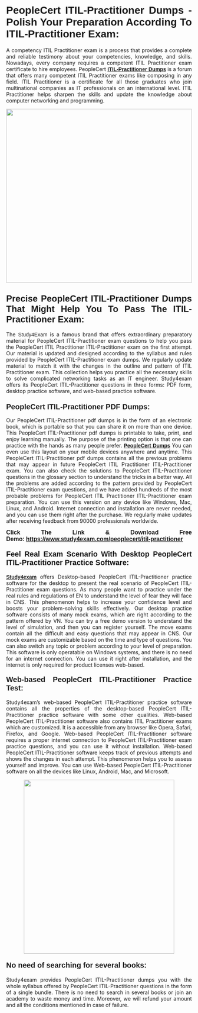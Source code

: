 <h1 style="text-align: justify;"><strong><span style="font-family:Lucida Sans Unicode,Lucida Grande,sans-serif;">PeopleCert ITIL-Practitioner Dumps - Polish Your Preparation According To ITIL-Practitioner Exam:</span></strong></h1>

<p style="text-align: justify;">A competency ITIL Practitioner exam is a process that provides a complete and reliable testimony about your competencies, knowledge, and skills. Nowadays, every company requires a competent ITIL Practitioner exam certificate to hire employees. PeopleCert <a href="https://www.study4exam.com/peoplecert/itil-practitioner-valid-dumps"><span style="font-family:Verdana,Geneva,sans-serif;"><strong>ITIL-Practitioner Dumps</strong></span></a> is a forum that offers many competent ITIL Practitioner exams like composing in any field. ITIL Practitioner is a certificate for all those graduates who join multinational companies as IT professionals on an international level. ITIL Practitioner helps sharpen the skills and update the knowledge about computer networking and programming.</p>

<p style="text-align: justify;"><a href="https://www.study4exam.com/peoplecert/itil-practitioner"><img alt="" src="https://www.thequestionanswers.com/wp-content/uploads/2022/06/S4E-Cert-Exams-Questions-Banner.webp" style="width: 100%; height: 470px;" /></a></p>

<h2 style="text-align: justify;"><span style="font-family:Lucida Sans Unicode,Lucida Grande,sans-serif;"><strong><span style="font-size:24px;">Precise PeopleCert ITIL-Practitioner Dumps That Might Help You To Pass The ITIL-Practitioner Exam:</span></strong></span></h2>

<p style="text-align: justify;">The <span style="font-family:Lucida Sans Unicode,Lucida Grande,sans-serif;">Study4Exam</span> is a famous brand that offers extraordinary preparatory material for PeopleCert ITIL-Practitioner exam questions to help you pass the PeopleCert ITIL Practitioner ITIL-Practitioner exam on the first attempt. Our material is updated and designed according to the syllabus and rules provided by PeopleCert ITIL-Practitioner exam dumps. We regularly update material to match it with the changes in the outline and pattern of ITIL Practitioner exam. This collection helps you practice all the necessary skills to solve complicated networking tasks as an IT engineer. Study4exam offers its PeopleCert ITIL-Practitioner questions in three forms: PDF form, desktop practice software, and web-based practice software. </p>

<h3 style="text-align: justify;"><strong><span style="font-size:20px;"><span style="font-family:Lucida Sans Unicode,Lucida Grande,sans-serif;">PeopleCert ITIL-Practitioner PDF Dumps:</span></span></strong></h3>

<p style="text-align: justify;">Our PeopleCert ITIL-Practitioner pdf dumps is in the form of an electronic book, which is portable so that you can share it on more than one device. This PeopleCert ITIL-Practitioner pdf dumps is printable to take, print, and enjoy learning manually. The purpose of the printing option is that one can practice with the hands as many people prefer. <a href="https://www.study4exam.com/peoplecert-exams"><span style="font-family:Lucida Sans Unicode,Lucida Grande,sans-serif;"><strong>PeopleCert Dumps</strong></span></a> You can even use this layout on your mobile devices anywhere and anytime. This PeopleCert ITIL-Practitioner pdf dumps contains all the previous problems that may appear in future PeopleCert ITIL Practitioner ITIL-Practitioner exam. You can also check the solutions to PeopleCert ITIL-Practitioner questions in the glossary section to understand the tricks in a better way. All the problems are added according to the pattern provided by PeopleCert ITIL-Practitioner exam questions, and we have added hundreds of the most probable problems for PeopleCert ITIL Practitioner ITIL-Practitioner exam preparation. You can use this version on any device like Windows, Mac, Linux, and Android. Internet connection and installation are never needed, and you can use them right after the purchase. We regularly make updates after receiving feedback from 90000 professionals worldwide.</p>

<p style="text-align: justify;"><span style="font-family:Lucida Sans Unicode,Lucida Grande,sans-serif;"><strong><span style="font-size:16px;">Click The Link & Download Free Demo:</span></strong></span> <strong><span style="font-family:Lucida Sans Unicode,Lucida Grande,sans-serif;"><span style="font-size:16px;"><a href="https://www.study4exam.com/peoplecert/itil-practitioner">https://www.study4exam.com/peoplecert/itil-practitioner</a></span></span></strong></p>

<h4 style="text-align: justify;"><strong><span style="font-family:Lucida Sans Unicode,Lucida Grande,sans-serif;"><span style="font-size:20px;">Feel Real Exam Scenario With Desktop PeopleCert ITIL-Practitioner Practice Software:</span></span></strong></h4>

<p style="text-align: justify;"><a href="https://www.study4exam.com/"><span style="font-family:Verdana,Geneva,sans-serif;"><strong>Study4exam</strong></span></a> offers Desktop-based PeopleCert ITIL-Practitioner practice software for the desktop to present the real scenario of PeopleCert ITIL-Practitioner exam questions. As many people want to practice under the real rules and regulations of EN to understand the level of fear they will face in CNS. This phenomenon helps to increase your confidence level and boosts your problem-solving skills effectively. Our desktop practice software consists of many mock exams, which are right according to the pattern offered by VN. You can try a free demo version to understand the level of simulation, and then you can register yourself. The move exams contain all the difficult and easy questions that may appear in CNS. Our mock exams are customizable based on the time and type of questions. You can also switch any topic or problem according to your level of preparation. This software is only operatable on Windows systems, and there is no need for an internet connection. You can use it right after installation, and the internet is only required for product licenses web-based. </p>

<h4 style="text-align: justify;"><span style="font-family:Lucida Sans Unicode,Lucida Grande,sans-serif;"><strong><span style="font-size:20px;">Web-based PeopleCert ITIL-Practitioner Practice Test:</span></strong></span></h4>

<p style="text-align: justify;">Study4exam’s web-based PeopleCert ITIL-Practitioner practice software contains all the properties of the desktop-based PeopleCert ITIL-Practitioner practice software with some other qualities. Web-based PeopleCert ITIL-Practitioner software also contains ITIL Practitioner exams which are customized. It is a accessible from any browser like Opera, Safari, Firefox, and Google. Web-based PeopleCert ITIL-Practitioner software requires a proper internet connection to PeopleCert ITIL-Practitioner exam practice questions, and you can use it without installation. Web-based PeopleCert ITIL-Practitioner software keeps track of previous attempts and shows the changes in each attempt. This phenomenon helps you to assess yourself and improve. You can use Web-based PeopleCert ITIL-Practitioner software on all the devices like Linux, Android, Mac, and Microsoft.</p>

<p style="text-align: center;"><a href="https://www.study4exam.com/peoplecert/itil-practitioner"><img alt="" src="https://www.thequestionanswers.com/wp-content/uploads/2022/06/S4E-Cert-Exams-Questions-Discount-Banner.webp" style="width: 90%; height: 470px;" /></a></p>

<h4 style="text-align: justify;"><span style="font-family:Lucida Sans Unicode,Lucida Grande,sans-serif;"><strong><span style="font-size:20px;">No need of searching for several books:</span></strong></span></h4>

<p style="text-align: justify;">Study4exam provides PeopleCert ITIL-Practitioner dumps you with the whole syllabus offered by PeopleCert ITIL-Practitioner questions in the form of a single bundle. There is no need to search in several books or join an academy to waste money and time. Moreover, we will refund your amount and all the conditions mentioned in case of failure.</p>
